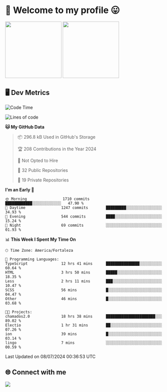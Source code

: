 # 🎉 Welcome to my profile 😛

<div>
  <img height="180em" src="https://github-readme-stats.vercel.app/api?username=VinicciusSantos&show_icons=true&icon_color=fff&include_all_commits=true&count_private=true&bg_color=30,000,000&title_color=fff&text_color=fff"/>
  <img height="180em" src="https://github-readme-stats.vercel.app/api/top-langs/?username=VinicciusSantos&langs_count=8&layout=compact&include_all_commits=true&count_private=true&bg_color=30,000,000&title_color=fff&text_color=fff"/>
</div>

## 🖥️ Dev Metrics

<!--START_SECTION:waka-->
![Code Time](http://img.shields.io/badge/Code%20Time-1%2C781%20hrs%2026%20mins-blue)

![Lines of code](https://img.shields.io/badge/From%20Hello%20World%20I%27ve%20Written-5.4%20million%20lines%20of%20code-blue)

**🐱 My GitHub Data** 

> 📦 296.8 kB Used in GitHub's Storage 
 > 
> 🏆 208 Contributions in the Year 2024
 > 
> 🚫 Not Opted to Hire
 > 
> 📜 32 Public Repositories 
 > 
> 🔑 19 Private Repositories 
 > 
**I'm an Early 🐤** 

```text
🌞 Morning                1710 commits        ████████████░░░░░░░░░░░░░   47.90 % 
🌆 Daytime                1247 commits        █████████░░░░░░░░░░░░░░░░   34.93 % 
🌃 Evening                544 commits         ████░░░░░░░░░░░░░░░░░░░░░   15.24 % 
🌙 Night                  69 commits          ░░░░░░░░░░░░░░░░░░░░░░░░░   01.93 % 
```


📊 **This Week I Spent My Time On** 

```text
🕑︎ Time Zone: America/Fortaleza

💬 Programming Languages: 
TypeScript               12 hrs 41 mins      ███████████████░░░░░░░░░░   60.64 % 
HTML                     3 hrs 50 mins       █████░░░░░░░░░░░░░░░░░░░░   18.35 % 
Less                     2 hrs 11 mins       ███░░░░░░░░░░░░░░░░░░░░░░   10.47 % 
SCSS                     56 mins             █░░░░░░░░░░░░░░░░░░░░░░░░   04.47 % 
Other                    46 mins             █░░░░░░░░░░░░░░░░░░░░░░░░   03.68 % 

🐱‍💻 Projects: 
chamados2.0              18 hrs 38 mins      ██████████████████████░░░   89.02 % 
Electio                  1 hr 31 mins        ██░░░░░░░░░░░░░░░░░░░░░░░   07.26 % 
ion                      39 mins             █░░░░░░░░░░░░░░░░░░░░░░░░   03.14 % 
lingo                    7 mins              ░░░░░░░░░░░░░░░░░░░░░░░░░   00.59 % 
```


 Last Updated on 08/07/2024 00:36:53 UTC
<!--END_SECTION:waka-->

## 🌐 Connect with me

<a href="https://www.linkedin.com/in/vinicius-guedes-b817aa223/"><img src="https://img.shields.io/badge/LinkedIn-0077B5?style=for-the-badge&logo=linkedin&logoColor=white"/></a>

